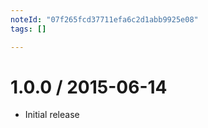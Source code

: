 ```yaml
---
noteId: "07f265fcd37711efa6c2d1abb9925e08"
tags: []

---
```


1.0.0 / 2015-06-14
==================

  * Initial release
